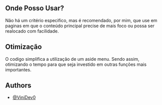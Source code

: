 
## Onde Posso Usar?

Não há um critério especifico, mas é recomendado, por mim, que use em paginas em que o conteúdo principal precise de mais foco ou possa ser realocado com facilidade.


## Otimização

O codigo simplifica a utilização de um aside menu. Sendo assim, otimizando o tempo para que seja investido em outras funções mais importantes.


## Authors

- [@ViniDev0](https://github.com/ViniDev0)

